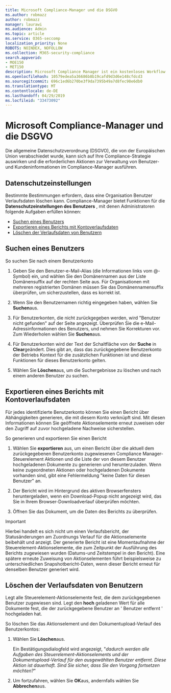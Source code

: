 ```yaml
---
title: Microsoft Compliance-Manager und die DSGVO
ms.author: robmazz
author: robmazz
manager: laurawi
ms.audience: Admin
ms.topic: article
ms.service: O365-seccomp
localization_priority: None
ROBOTS: NOINDEX, NOFOLLOW
ms.collection: M365-security-compliance
search.appverid:
- MOE150
- MET150
description: Microsoft Compliance Manager ist ein kostenloses Workflow basiertes Risiko Bewertungstool im Microsoft Service Trust-Portal. Mit Compliance-Manager können Sie behördliche Compliance-Aktivitäten im Zusammenhang mit Microsoft Cloud Services nachverfolgen, zuweisen und überprüfen.
ms.openlocfilehash: 10579edea5a36686b8b19cafd9d3d6e148cfdcd3
ms.sourcegitcommit: 696c1ed6b270be3f9da7395b49a7d8fec98e6db0
ms.translationtype: MT
ms.contentlocale: de-DE
ms.lasthandoff: 04/29/2019
ms.locfileid: "33473092"
---
```

# <a name="microsoft-compliance-manager-and-the-gdpr"></a>Microsoft Compliance-Manager und die DSGVO

Die allgemeine Datenschutzverordnung (DSGVO), die von der Europäischen Union verabschiedet wurde, kann sich auf Ihre Compliance-Strategie auswirken und die erforderlichen Aktionen zur Verwaltung von Benutzer-und Kundeninformationen im Compliance-Manager ausführen.

## <a name="user-privacy-settings"></a>Datenschutzeinstellungen

Bestimmte Bestimmungen erfordern, dass eine Organisation Benutzer Verlaufsdaten löschen kann. Compliance-Manager bietet Funktionen für die **Datenschutzeinstellungen des Benutzers** , mit denen Administratoren folgende Aufgaben erfüllen können:
  
- [Suchen eines Benutzers](#search-for-a-user)
- [Exportieren eines Berichts mit Kontoverlaufsdaten](#export-a-report-of-account-data-history)
- [Löschen der Verlaufsdaten von Benutzern](#delete-user-data-history)
  
## <a name="search-for-a-user"></a>Suchen eines Benutzers

So suchen Sie nach einem Benutzerkonto
  
1. Geben Sie den Benutzer-e-Mail-Alias (die Informationen links vom @-Symbol) ein, und wählen Sie den Domänennamen aus der Liste Domänensuffix auf der rechten Seite aus. Für Organisationen mit mehreren registrierten Domänen müssen Sie das Domänennamensuffix überprüfen, um sicherzustellen, dass es korrekt ist.

2. Wenn Sie den Benutzernamen richtig eingegeben haben, wählen Sie **Suchen**aus.

3. Für Benutzerkonten, die nicht zurückgegeben werden, wird "Benutzer nicht gefunden" auf der Seite angezeigt. Überprüfen Sie die e-Mail-Adressinformationen des Benutzers, und nehmen Sie Korrekturen vor. Zum Wiederholen wählen Sie **Suchen**aus.

4. Für Benutzerkonten wird der Text der Schaltfläche von der **Suche** in **Clear**geändert. Dies gibt an, dass das zurückgegebene Benutzerkonto der Betriebs Kontext für die zusätzlichen Funktionen ist und diese Funktionen für dieses Benutzerkonto gelten.

5. Wählen Sie **Löschen**aus, um die Suchergebnisse zu löschen und nach einem anderen Benutzer zu suchen.

## <a name="export-a-report-of-account-data-history"></a>Exportieren eines Berichts mit Kontoverlaufsdaten

Für jedes identifizierte Benutzerkonto können Sie einen Bericht über Abhängigkeiten generieren, die mit diesem Konto verknüpft sind. Mit diesen Informationen können Sie geöffnete Aktionselemente erneut zuweisen oder den Zugriff auf zuvor hochgeladene Nachweise sicherstellen.
  
 So generieren und exportieren Sie einen Bericht
  
1. Wählen Sie **exportieren** aus, um einen Bericht über die aktuell dem zurückgegebenen Benutzerkonto zugewiesenen Compliance Manager-Steuerelement Aktionen und die Liste der von diesem Benutzer hochgeladenen Dokumente zu generieren und herunterzuladen. Wenn keine zugeordneten Aktionen oder hochgeladenen Dokumente vorhanden sind, gibt eine Fehlermeldung "keine Daten für diesen Benutzer" an.

2. Der Bericht wird im Hintergrund des aktiven Browserfensters heruntergeladen, wenn ein Download-Popup nicht angezeigt wird, das Sie in Ihrem Browser-Downloadverlauf überprüfen möchten.

3. Öffnen Sie das Dokument, um die Daten des Berichts zu überprüfen.

> [!IMPORTANT]
> Hierbei handelt es sich nicht um einen Verlaufsbericht, der Statusänderungen am Zuordnungs Verlauf für die Aktionselemente beibehält und anzeigt. Der generierte Bericht ist eine Momentaufnahme der Steuerelement-Aktionselemente, die zum Zeitpunkt der Ausführung des Berichts zugewiesen wurden (Datums-und Zeitstempel in den Bericht). Eine spätere erneute Zuweisung von Aktionselementen führt beispielsweise zu unterschiedlichen Snapshotbericht-Daten, wenn dieser Bericht erneut für denselben Benutzer generiert wird.
  
## <a name="delete-user-data-history"></a>Löschen der Verlaufsdaten von Benutzern

Legt alle Steuerelement-Aktionselemente fest, die dem zurückgegebenen Benutzer zugewiesen sind. Legt den **hoch** geladenen Wert für alle Dokumente fest, die der zurückgegebene Benutzer an ' Benutzer entfernt ' hochgeladen hat.
  
So löschen Sie das Aktionselement und den Dokumentupload-Verlauf des Benutzerkontos:
  
1. Wählen Sie **Löschen**aus.

    Ein Bestätigungsdialogfeld wird angezeigt, "*dadurch werden alle Aufgaben des Steuerelement-Aktionselements und der Dokumentupload-Verlauf für den ausgewählten Benutzer entfernt. Diese Aktion ist dauerhaft. Sind Sie sicher, dass Sie den Vorgang fortsetzen möchten?*"

2. Um fortzufahren, wählen Sie **OK**aus, andernfalls wählen Sie **Abbrechen**aus.
